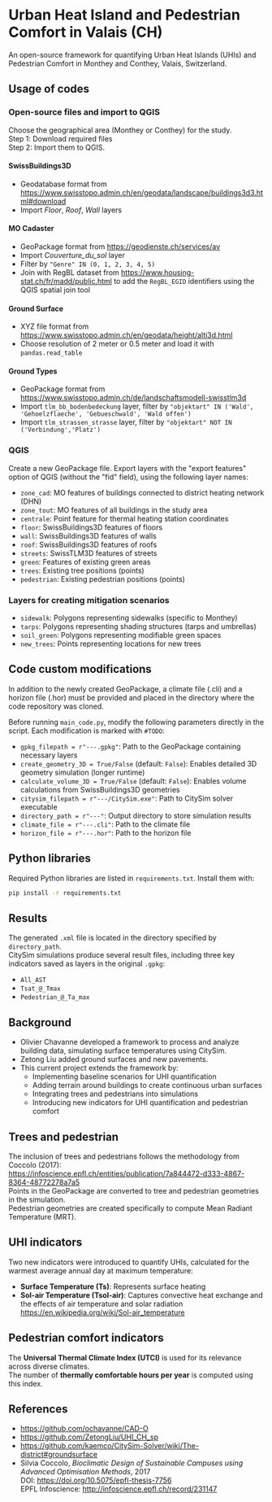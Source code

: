 
# Urban Heat Island and Pedestrian Comfort in Valais (CH)
An open-source framework for quantifying Urban Heat Islands (UHIs) and Pedestrian Comfort in Monthey and Conthey, Valais, Switzerland.

## Usage of codes

### Open-source files and import to QGIS
Choose the geographical area (Monthey or Conthey) for the study.  
Step 1: Download required files  
Step 2: Import them to QGIS.

#### SwissBuildings3D
- Geodatabase format from https://www.swisstopo.admin.ch/en/geodata/landscape/buildings3d3.html#download  
- Import *Floor*, *Roof*, *Wall* layers

#### MO Cadaster
- GeoPackage format from https://geodienste.ch/services/av  
- Import *Couverture_du_sol* layer  
- Filter by `"Genre" IN (0, 1, 2, 3, 4, 5)`  
- Join with RegBL dataset from https://www.housing-stat.ch/fr/madd/public.html to add the `RegBL_EGID` identifiers using the QGIS spatial join tool

#### Ground Surface
- XYZ file format from https://www.swisstopo.admin.ch/en/geodata/height/alti3d.html  
- Choose resolution of 2 meter or 0.5 meter and load it with `pandas.read_table`

#### Ground Types
- GeoPackage format from https://www.swisstopo.admin.ch/de/landschaftsmodell-swisstlm3d  
- Import `tlm_bb_bodenbedeckung` layer, filter by `"objektart" IN ('Wald', 'Gehoelzflaeche', 'Gebueschwald', 'Wald offen')`  
- Import `tlm_strassen_strasse` layer, filter by `"objektart" NOT IN ('Verbindung','Platz')`

### QGIS
Create a new GeoPackage file. Export layers with the "export features" option of QGIS (without the "fid" field), using the following layer names:

- `zone_cad`: MO features of buildings connected to district heating network (DHN)  
- `zone_tout`: MO features of all buildings in the study area  
- `centrale`: Point feature for thermal heating station coordinates  
- `floor`: SwissBuildings3D features of floors  
- `wall`: SwissBuildings3D features of walls  
- `roof`: SwissBuildings3D features of roofs  
- `streets`: SwissTLM3D features of streets  
- `green`: Features of existing green areas  
- `trees`: Existing tree positions (points)  
- `pedestrian`: Existing pedestrian positions (points)

### Layers for creating mitigation scenarios
- `sidewalk`: Polygons representing sidewalks (specific to Monthey)  
- `tarps`: Polygons representing shading structures (tarps and umbrellas)  
- `soil_green`: Polygons representing modifiable green spaces  
- `new_trees`: Points representing locations for new trees

## Code custom modifications
In addition to the newly created GeoPackage, a climate file (.cli) and a horizon file (.hor) must be provided and placed in the directory where the code repository was cloned.

Before running `main_code.py`, modify the following parameters directly in the script. Each modification is marked with `#TODO`:

- `gpkg_filepath = r"---.gpkg"`: Path to the GeoPackage containing necessary layers  
- `create_geometry_3D = True/False` (default: `False`): Enables detailed 3D geometry simulation (longer runtime)  
- `calculate_volume_3D = True/False` (default: `False`): Enables volume calculations from SwissBuildings3D geometries  
- `citysim_filepath = r"---/CitySim.exe"`: Path to CitySim solver executable  
- `directory_path = r"---"`: Output directory to store simulation results  
- `climate_file = r"---.cli"`: Path to the climate file  
- `horizon_file = r"---.hor"`: Path to the horizon file

## Python libraries
Required Python libraries are listed in `requirements.txt`. Install them with:

```bash
pip install -r requirements.txt
```

## Results
The generated `.xml` file is located in the directory specified by `directory_path`.  
CitySim simulations produce several result files, including three key indicators saved as layers in the original `.gpkg`:

- `All_AST`  
- `Tsat_@_Tmax`  
- `Pedestrian_@_Ta_max`

## Background
- Olivier Chavanne developed a framework to process and analyze building data, simulating surface temperatures using CitySim.  
- Zetong Liu added ground surfaces and new pavements.  
- This current project extends the framework by:
  - Implementing baseline scenarios for UHI quantification  
  - Adding terrain around buildings to create continuous urban surfaces  
  - Integrating trees and pedestrians into simulations  
  - Introducing new indicators for UHI quantification and pedestrian comfort

## Trees and pedestrian
The inclusion of trees and pedestrians follows the methodology from Coccolo (2017):  
https://infoscience.epfl.ch/entities/publication/7a844472-d333-4867-8364-48772278a7a5  
Points in the GeoPackage are converted to tree and pedestrian geometries in the simulation.  
Pedestrian geometries are created specifically to compute Mean Radiant Temperature (MRT).

## UHI indicators
Two new indicators were introduced to quantify UHIs, calculated for the warmest average annual day at maximum temperature:

- **Surface Temperature (Ts)**: Represents surface heating  
- **Sol-air Temperature (Tsol-air)**: Captures convective heat exchange and the effects of air temperature and solar radiation  
  https://en.wikipedia.org/wiki/Sol-air_temperature

## Pedestrian comfort indicators
The **Universal Thermal Climate Index (UTCI)** is used for its relevance across diverse climates.  
The number of **thermally comfortable hours per year** is computed using this index.

## References
- https://github.com/ochavanne/CAD-O  
- https://github.com/ZetongLiu/UHI_CH_sp  
- https://github.com/kaemco/CitySim-Solver/wiki/The-district#groundsurface  
- Silvia Coccolo, *Bioclimatic Design of Sustainable Campuses using Advanced Optimisation Methods*, 2017  
  DOI: https://doi.org/10.5075/epfl-thesis-7756  
  EPFL Infoscience: http://infoscience.epfl.ch/record/231147
